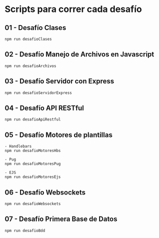 # Scripts para correr cada desafío

## 01 - Desafío Clases 
~~~
npm run desafioClases
~~~

## 02 - Desafío Manejo de Archivos en Javascript
~~~
npm run desafioArchivos
~~~

## 03 - Desafío Servidor con Express 
~~~
npm run desafioServidorExpress
~~~

## 04 - Desafío API RESTful 
~~~
npm run desafioApiRestful
~~~

## 05 - Desafío Motores de plantillas

~~~
- Handlebars
npm run desafioMotoresHbs

- Pug
npm run desafioMotoresPug

- EJS
npm run desafioMotoresEjs
~~~

## 06 - Desafío Websockets 
~~~
npm run desafioWebsockets
~~~

## 07 - Desafío Primera Base de Datos 
~~~
npm run desafioBdd
~~~
